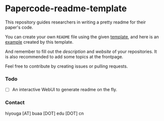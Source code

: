 # Papercode-readme-template

This repository guides researchers in writing a pretty readme for their paper's code.

You can create your own `README` file using the given [template](Template.md), and here is an [example](Example.md) created by this template.

And remember to fill out the *description* and *website* of your repositories. It is also recommended to add some topics at the frontpage.

Feel free to contribute by creating issues or pulling requests.

### Todo

- [ ] An interactive WebUI to generate readme on the fly.

### Contact

hiyouga [AT] buaa [DOT] edu [DOT] cn
